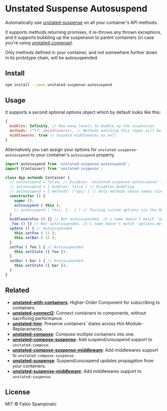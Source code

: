 # Unstated Suspense Autosuspend

Automatically use [unstated-suspense](https://github.com/fabiospampinato/unstated-suspense) on all your container's API methods.

It supports methods returning promises, it re-throws any thrown exceptions, and it supports bubbling up the suspension to parent containers (in case you're using [unstated-compose](https://github.com/fabiospampinato/unstated-compose)).

Only methods defined in your container, and not somewhere further down in its prototype chain, will be autosuspended.

## Install

```sh
npm install --save unstated-suspense-autosuspend
```

## Usage

It supports a second optional options object which by default looks like this:

```js
{
  bubbles: Infinity, // How many levels to bubble up the suspension
  methods: /^(?!_|middleware)/, // Methods matching this regex will be autosuspended
  middlewares: true // Suspend middlewares as well
}
```

Alternatively you can assign your options for `unstated-suspense-autosuspend` to your container's `autosuspend` property.

```ts
import autosuspend from 'unstated-suspense-autosuspend';
import {Container} from 'unstated-suspense';

class App extends Container {
  // autosuspend = false; // Disables `unstated-suspense-autosuspend` for this container
  // autosuspend = { bubbles: false } // Disables bubbling
  // autosuspend = { methods: /^api/ } // Only methods whose names start with "api" will be autosuspended
  constructor () {
    super ();
    autosuspend ( this );
    // autosuspend ( this, {...} ) // Passing custom options via the API
  }
  middlewareFoo () {} // Not autosuspended, it's name doesn't match `options.methods`
  _foo () {} // Not autosuspended, it's name doesn't match `options.methods`
  update () { // Autosuspended
    this.setFoo ( 11 );
    this.setBar ( 12 );
  }
  setFoo ( foo ) { // Autosuspended
    this.setState ({ foo });
  }
  setBar ( bar ) { // Autosuspended
    this.setState ({ bar });
  }
}
```

## Related

- **[unstated-with-containers](https://github.com/fabiospampinato/unstated-with-containers)**: Higher-Order Component for subscribing to containers.
- **[unstated-connect2](https://github.com/fabiospampinato/unstated-connect2)**: Connect containers to components, without sacrificing performance.
- **[unstated-hmr](https://github.com/fabiospampinato/unstated-hmr)**: Preserve containers' states across Hot-Module-Replacements.
- **[unstated-compose](https://github.com/fabiospampinato/unstated-compose)**: Compose multiple containers into one.
- **[unstated-compose-suspense](https://github.com/fabiospampinato/unstated-compose-suspense)**: Add suspend/unsuspend support to `unstated-compose`.
- **[unstated-compose-suspense-middleware](https://github.com/fabiospampinato/unstated-compose-suspense-middleware)**: Add middlewares support to `unstated-compose-suspense`.
- **[unstated-suspense](https://github.com/fabiospampinato/unstated-suspense)**: Suspend/unsuspend updates propagation from your containers.
- **[unstated-suspense-middleware](https://github.com/fabiospampinato/unstated-suspense-middleware)**: Add middlewares support to `unstated-suspense`.

## License

MIT © Fabio Spampinato

